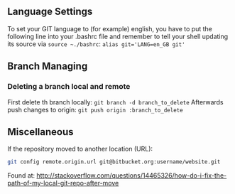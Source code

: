 ## Language Settings
To set your GIT language to (for example) english, you have to put the following line into your .bashrc file and remember to tell your shell updating its source via ```source ~./bashrc```:
```alias git='LANG=en_GB git'```

## Branch Managing

### Deleting a branch local and remote
First delete th branch locally:
```git branch -d branch_to_delete```
Afterwards push changes to origin:
```git push origin :branch_to_delete```

## Miscellaneous

If the repository moved to another location (URL):
```bash
git config remote.origin.url git@bitbucket.org:username/website.git
```
Found at: http://stackoverflow.com/questions/14465326/how-do-i-fix-the-path-of-my-local-git-repo-after-move